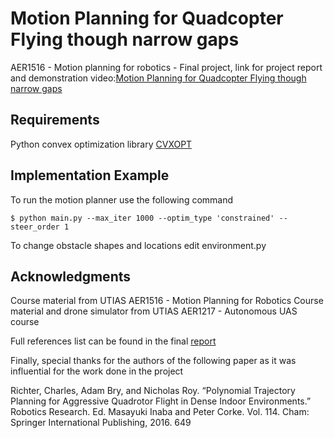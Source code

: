 # Motion Planning for Quadcopter Flying though narrow gaps

AER1516 - Motion planning for robotics - Final project, link for project
report and demonstration video:[Motion Planning for Quadcopter Flying though narrow gaps](https://drive.google.com/open?id=1OiX6Z48XeYNF04TpmMopRAOPYLLoRYya)

## Requirements 
Python convex optimization library [CVXOPT](https://cvxopt.org/)

## Implementation Example
To run the motion planner use the following command

`$ python main.py --max_iter 1000 --optim_type 'constrained' --steer_order 1`

To change obstacle shapes and locations edit environment.py

## Acknowledgments 

Course material from UTIAS AER1516 - Motion Planning for Robotics
Course material and drone simulator from UTIAS AER1217 - Autonomous UAS course 

Full references list can be found in the final [report](https://drive.google.com/open?id=1OiX6Z48XeYNF04TpmMopRAOPYLLoRYya)

Finally, special thanks for the authors of the following paper as it was influential for the work done in the project

Richter, Charles, Adam Bry, and Nicholas Roy. “Polynomial
Trajectory Planning for Aggressive Quadrotor Flight in Dense Indoor
Environments.” Robotics Research. Ed. Masayuki Inaba and Peter
Corke. Vol. 114. Cham: Springer International Publishing, 2016. 649




